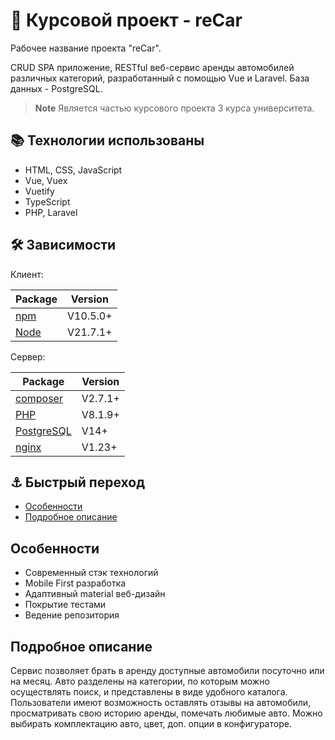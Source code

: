 # :car: Курсовой проект - reCar
Рабочее название проекта "reCar".

CRUD SPA приложение, RESTful веб-сервис аренды автомобилей различных категорий, разработанный с помощью Vue и Laravel. База данных - PostgreSQL.

> **Note** Является частью курсового проекта 3 курса университета. 

## :books: Технологии использованы
* HTML, CSS, JavaScript
* Vue, Vuex
* Vuetify
* TypeScript
* PHP, Laravel

## :hammer_and_wrench: Зависимости

Клиент:

Package | Version
--- | ---
[npm](https://www.npmjs.com/package/npm) | V10.5.0+
[Node](https://nodejs.org/en)  | V21.7.1+

Сервер:

Package | Version
--- | ---
[composer](https://getcomposer.org/) | V2.7.1+
[PHP](https://www.php.net/)  | V8.1.9+
[PostgreSQL](https://www.postgresql.org/)  | V14+
[nginx](https://nginx.org/en/download.html)  | V1.23+

## :anchor: Быстрый переход

* [Особенности](#features)
* [Подробное описание](#description)

<a name="features"></a>

## Особенности
- Современный стэк технологий
- Mobile First разработка
- Адаптивный material веб-дизайн
- Покрытие тестами
- Ведение репозитория

<a name="description"></a>

## Подробное описание

Сервис позволяет брать в аренду доступные автомобили 
посуточно или на месяц. Авто разделены на категории, 
по которым можно осуществлять поиск, и представлены 
в виде удобного каталога. Пользователи имеют возможность 
оставлять отзывы на автомобили, просматривать свою 
историю аренды, помечать любимые авто. Можно выбирать 
комплектацию авто, цвет, доп. опции в конфигураторе.